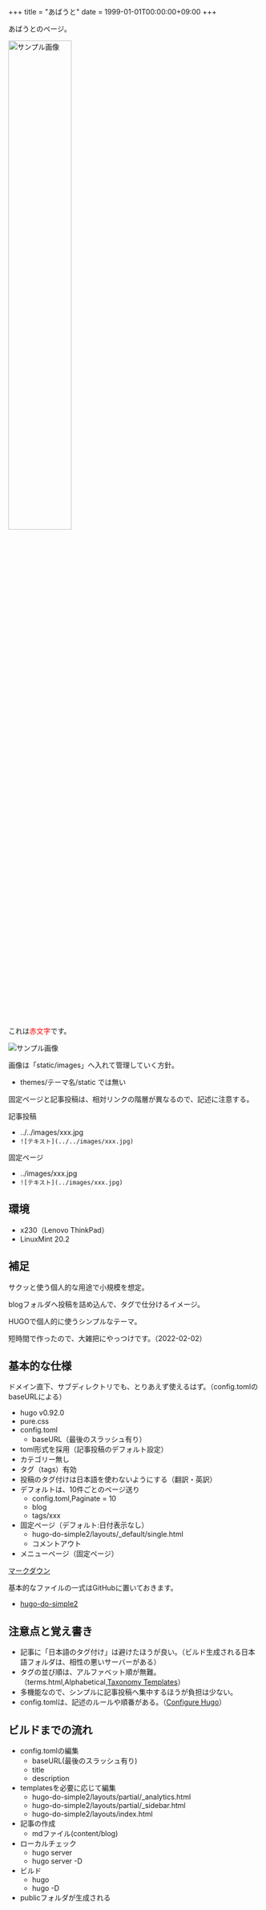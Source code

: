 +++
title = "あばうと"
date = 1999-01-01T00:00:00+09:00
+++

あばうとのページ。

<img src="../images/1920x1080.jpg" alt="サンプル画像" width="50%">

これは<span style="color: red; ">赤文字</span>です。


![サンプル画像](../images/1920x1080.jpg)

画像は「static/images」へ入れて管理していく方針。
- themes/テーマ名/static では無い

固定ページと記事投稿は、相対リンクの階層が異なるので、記述に注意する。

記事投稿
- ../../images/xxx.jpg
- `![テキスト](../../images/xxx.jpg)`

固定ページ
- ../images/xxx.jpg
- `![テキスト](../images/xxx.jpg)`


## 環境

- x230（Lenovo ThinkPad）
- LinuxMint 20.2


## 補足

サクッと使う個人的な用途で小規模を想定。

blogフォルダへ投稿を詰め込んで、タグで仕分けるイメージ。

HUGOで個人的に使うシンプルなテーマ。

短時間で作ったので、大雑把にやっつけです。（2022-02-02）


## 基本的な仕様

ドメイン直下、サブディレクトリでも、とりあえず使えるはず。（config.tomlのbaseURLによる）

- hugo v0.92.0
- pure.css
- config.toml
	- baseURL（最後のスラッシュ有り）
- toml形式を採用（記事投稿のデフォルト設定）
- カテゴリー無し
- タグ（tags）有効
- 投稿のタグ付けは日本語を使わないようにする（翻訳・英訳）
- デフォルトは、10件ごとのページ送り
	- config.toml,Paginate = 10
	- blog
	- tags/xxx
- 固定ページ（デフォルト:日付表示なし）
	- hugo-do-simple2/layouts/_default/single.html
	- コメントアウト
- メニューページ（固定ページ）

[マークダウン](../tags/markdown/)

<p>基本的なファイルの一式はGitHubに置いておきます。</p>
<ul>
<li><a href="https://github.com/hikagestyle/hugo-do-simple2" target="_blank" rel="nofollow noopener noreferrer">hugo-do-simple2</a></li>
</ul>


## 注意点と覚え書き

- 記事に「日本語のタグ付け」は避けたほうが良い。（ビルド生成される日本語フォルダは、相性の悪いサーバーがある）
- タグの並び順は、アルファベット順が無難。（terms.html,Alphabetical,<a href="https://gohugo.io/templates/taxonomy-templates/" target="_blank" rel="nofollow noopener noreferrer">Taxonomy Templates</a>）
- 多機能なので、シンプルに記事投稿へ集中するほうが負担は少ない。
- config.tomlは、記述のルールや順番がある。（<a href="https://gohugo.io/getting-started/configuration/" target="_blank" rel="nofollow noopener noreferrer">Configure Hugo</a>）


## ビルドまでの流れ

- config.tomlの編集
	- baseURL(最後のスラッシュ有り)
	- title
	- description
- templatesを必要に応じて編集
	- hugo-do-simple2/layouts/partial/_analytics.html
	- hugo-do-simple2/layouts/partial/_sidebar.html
	- hugo-do-simple2/layouts/index.html
- 記事の作成
	- mdファイル(content/blog)
- ローカルチェック
	- hugo server
	- hugo server -D
- ビルド
	- hugo
	- hugo -D
- publicフォルダが生成される


